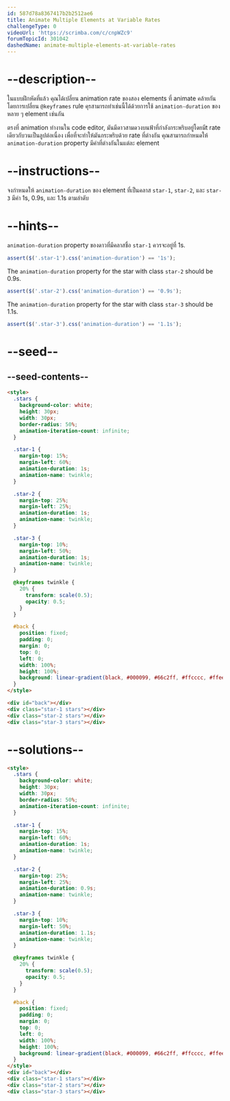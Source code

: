 ```yaml
---
id: 587d78a8367417b2b2512ae6
title: Animate Multiple Elements at Variable Rates
challengeType: 0
videoUrl: 'https://scrimba.com/c/cnpWZc9'
forumTopicId: 301042
dashedName: animate-multiple-elements-at-variable-rates
---
```


# --description--

ในแบบฝึกหัดที่แล้ว คุณได้เปลี่ยน animation rate ของสอง elements ที่ animate คล้ายกันโดยการเปลี่ยน `@keyframes` rule
คุรสามารถทำเช่นนี้ได้ด้วยการใช้ `animation-duration` ของหลาย ๆ element เช่นกัน

ตรงที่ animation ทำงานใน code editor, มันมีดาวสามดวงบนฟ้าที่กำลังกระพริบอยู่โดยมีt rate เดียวกับวนเป็นลูปต่อเนื่อง
เพื่อที่จะทำให้มันกระพริบด้วย rate ที่ต่างกัน
คุณสามารถกำหนดให้ `animation-duration` property มีค่าที่ต่างกันในแต่ละ element

# --instructions--

จงกำหนดให้ `animation-duration` ของ element ที่เป็นคลาส `star-1`, `star-2`, และ `star-3` มีค่า 1s, 0.9s, และ 1.1s ตามลำดับ

# --hints--

`animation-duration` property ของดาวที่มีคลาสชื่อ `star-1` ควรจะอยู่ที่ 1s.

```js
assert($('.star-1').css('animation-duration') == '1s');
```

The `animation-duration` property for the star with class `star-2` should be 0.9s.

```js
assert($('.star-2').css('animation-duration') == '0.9s');
```

The `animation-duration` property for the star with class `star-3` should be 1.1s.

```js
assert($('.star-3').css('animation-duration') == '1.1s');
```

# --seed--

## --seed-contents--

```html
<style>
  .stars {
    background-color: white;
    height: 30px;
    width: 30px;
    border-radius: 50%;
    animation-iteration-count: infinite;
  }

  .star-1 {
    margin-top: 15%;
    margin-left: 60%;
    animation-duration: 1s;
    animation-name: twinkle;
  }

  .star-2 {
    margin-top: 25%;
    margin-left: 25%;
    animation-duration: 1s;
    animation-name: twinkle;
  }

  .star-3 {
    margin-top: 10%;
    margin-left: 50%;
    animation-duration: 1s;
    animation-name: twinkle;
  }

  @keyframes twinkle {
    20% {
      transform: scale(0.5);
      opacity: 0.5;
    }
  }

  #back {
    position: fixed;
    padding: 0;
    margin: 0;
    top: 0;
    left: 0;
    width: 100%;
    height: 100%;
    background: linear-gradient(black, #000099, #66c2ff, #ffcccc, #ffeee6);
  }
</style>

<div id="back"></div>
<div class="star-1 stars"></div>
<div class="star-2 stars"></div>
<div class="star-3 stars"></div>
```

# --solutions--

```html
<style>
  .stars {
    background-color: white;
    height: 30px;
    width: 30px;
    border-radius: 50%;
    animation-iteration-count: infinite;
  }

  .star-1 {
    margin-top: 15%;
    margin-left: 60%;
    animation-duration: 1s;
    animation-name: twinkle;
  }

  .star-2 {
    margin-top: 25%;
    margin-left: 25%;
    animation-duration: 0.9s;
    animation-name: twinkle;
  }

  .star-3 {
    margin-top: 10%;
    margin-left: 50%;
    animation-duration: 1.1s;
    animation-name: twinkle;
  }

  @keyframes twinkle {
    20% {
      transform: scale(0.5);
      opacity: 0.5;
    }
  }

  #back {
    position: fixed;
    padding: 0;
    margin: 0;
    top: 0;
    left: 0;
    width: 100%;
    height: 100%;
    background: linear-gradient(black, #000099, #66c2ff, #ffcccc, #ffeee6);
  }
</style>
<div id="back"></div>
<div class="star-1 stars"></div>
<div class="star-2 stars"></div>
<div class="star-3 stars"></div>
```
